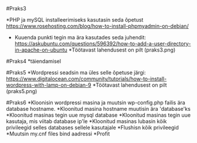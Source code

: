 #Praks3

*PHP ja mySQL installeerimiseks kasutasin seda õpetust https://www.rosehosting.com/blog/how-to-install-phpmyadmin-on-debian/
* Kuuenda punkti tegin ma ära kasutades seda juhendit: https://askubuntu.com/questions/596392/how-to-add-a-user-directory-in-apache-on-ubuntu
*Töötavast lahendusest on pilt (praks3.png)

#Praks4
*täiendamisel

#Praks5
*Wordpressi seadsin ma üles selle õpetuse järgi: https://www.digitalocean.com/community/tutorials/how-to-install-wordpress-with-lamp-on-debian-9
*Töötavast lahendusest on pilt (praks5.png)

#Praks6
*Kloonisin wordpressi masina ja muutsin wp-config.php failis ära database hostname.
*Kloonitud masina hostname muutisin ära 'database'ks
*Kloonitud masinas tegin uue mysql database
*Kloonitud masinas tegin uue kasutaja, mis viitab database ip'le
*Kloonitud masinas lubasin kõik privileegid selles databases sellele kasutajale
*Flushisn kõik privileegid
*Muutsin my.cnf files bind aadressi
*Profit
